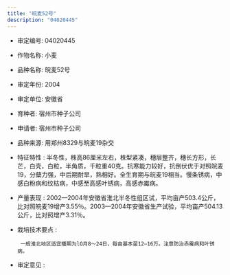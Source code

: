 ```yaml
---
title: "皖麦52号"
description: "04020445"
---
```

* 审定编号:  04020445

*  作物名称:  小麦

*  品种名称:  皖麦52号

*  审定年份:  2004

*  审定单位:  安徽省

* 育种者:  宿州市种子公司

*  申请者:  宿州市种子公司

*  品种来源:  用郑州8329与皖麦19杂交

*  特征特性 : 
半冬性，株高86厘米左右，株型紧凑，穗层整齐，穗长方形，长芒，白壳，白粒，半角质，千粒重40克。抗寒能力较好，抗倒伏优于对照皖麦19，分蘖力强，中后期耐旱，熟相好。全生育期与皖麦19相当。慢条锈病，中感白粉病和纹枯病，中感至高感叶锈病，高感赤霉病。

 
*  产量表现 : 
2002—2004年安徽省淮北半冬性组区试，平均亩产503.4公斤，比对照皖麦19增产3.55％。2003—2004年安徽省生产试验，平均亩产504.13公斤，比对照增产3.31％。

*  栽培技术要点 : 

        一般淮北地区适宜播期为lO月8～24日，每亩基本苗12—16万。注意防治赤霉病和叶锈病。

*  审定意见 : 

